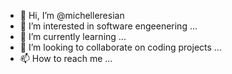 - 👋 Hi, I’m @michelleresian
- 👀 I’m interested in software engeenering ...
- 🌱 I’m currently learning ...
- 💞️ I’m looking to collaborate on coding projects ...
- 📫 How to reach me ...

<!---
michelleresian/michelleresian is a ✨ special ✨ repository because its `README.md` (this file) appears on your GitHub profile.
You can click the Preview link to take a look at your changes.
--->
